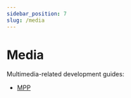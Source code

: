 ```yaml
---
sidebar_position: 7
slug: /media
---
```


# Media

Multimedia-related development guides:

- [MPP](mpp.md)
